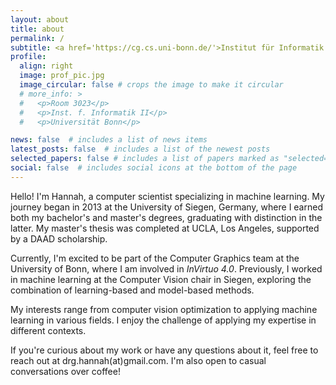 ```yaml
---
layout: about
title: about
permalink: /
subtitle: <a href='https://cg.cs.uni-bonn.de/'>Institut für Informatik II</a><br><a href='https://www.uni-bonn.de/en/'>Rheinische Friedrich-Wilhelms-Universität Bonn </a>
profile:
  align: right
  image: prof_pic.jpg
  image_circular: false # crops the image to make it circular
  # more_info: >
  #   <p>Room 3023</p>
  #   <p>Inst. f. Informatik II</p>
  #   <p>Universität Bonn</p>

news: false  # includes a list of news items
latest_posts: false  # includes a list of the newest posts
selected_papers: false # includes a list of papers marked as "selected={true}"
social: false  # includes social icons at the bottom of the page
---
```


<!-- Write your biography here. Tell the world about yourself. Link to your favorite [subreddit](http://reddit.com). You can put a picture in, too. The code is already in, just name your picture `prof_pic.jpg` and put it in the `img/` folder.

Put your address / P.O. box / other info right below your picture. You can also disable any of these elements by editing `profile` property of the YAML header of your `_pages/about.md`. Edit `_bibliography/papers.bib` and Jekyll will render your [publications page](/al-folio/publications/) automatically.

Link to your social media connections, too. This theme is set up to use [Font Awesome icons](https://fontawesome.com/) and [Academicons](https://jpswalsh.github.io/academicons/), like the ones below. Add your Facebook, Twitter, LinkedIn, Google Scholar, or just disable all of them. -->



Hello! I'm Hannah, a computer scientist specializing in machine learning. My journey began in 2013 at the University of Siegen, Germany, where I earned both my bachelor's and master's degrees, graduating with distinction in the latter. My master's thesis was completed at UCLA, Los Angeles, supported by a DAAD scholarship.

Currently, I'm excited to be part of the Computer Graphics team at the University of Bonn, where I am involved in *InVirtuo 4.0*. Previously, I worked in machine learning at the Computer Vision chair in Siegen, exploring the combination of learning-based and model-based methods.

My interests range from computer vision optimization to applying machine learning in various fields. I enjoy the challenge of applying my expertise in different contexts.

If you're curious about my work or have any questions about it, feel free to reach out at drg.hannah(at)gmail.com. I'm also open to casual conversations over coffee!

<!-- Hi, my name is Hannah and I am a computer scientist with a focus on machine learning, working with hybrid learning-based and model-based optimization approaches in computer vision. I started studying computer science in 2013 and received my bachelor's degree from the University of Siegen, Germany, as well as my master's degree, which I passed with distinction. I wrote my master's thesis in Los Angeles at UCLA (after participating in a math summer program), for which I received a DAAD scholarship. Recently, I worked on machine learning related topics at the chair of Computer Vision at the University of Siegen and I am currently employed at the Computer graphics chair at the University in Bonn. In general, I like to learn new things and enjoy using my skills in different application areas. Please feel free to contact me per email (drg.hannah(at)gmail.com) if you have any general questions, questions regarding my research topics, or if you just want to talk to me over a cup of coffee!  -->